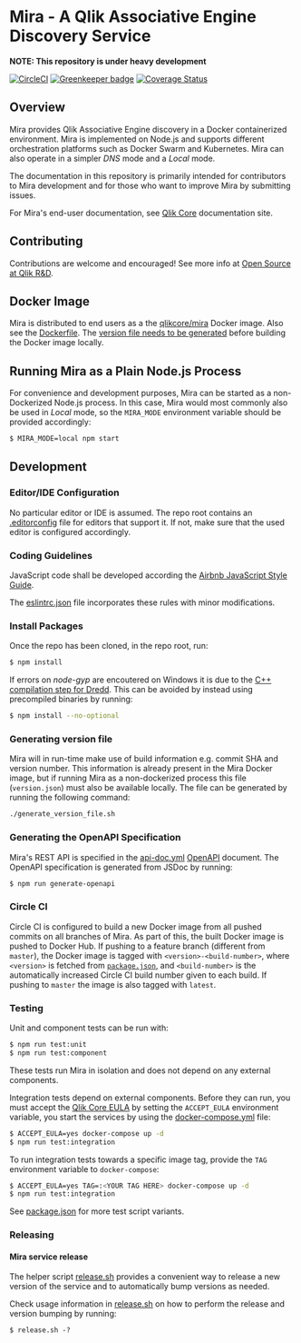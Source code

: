 # Mira - A Qlik Associative Engine Discovery Service

**NOTE: This repository is under heavy development**

[![CircleCI](https://circleci.com/gh/qlik-oss/mira.svg?style=shield)](https://circleci.com/gh/qlik-oss/mira)
[![Greenkeeper badge](https://badges.greenkeeper.io/qlik-oss/mira.svg)](https://greenkeeper.io/)
[![Coverage Status](https://coveralls.io/repos/github/qlik-oss/mira/badge.svg?branch=enableCoveralls)](https://coveralls.io/github/qlik-oss/mira?branch=enableCoveralls)

## Overview

Mira provides Qlik Associative Engine discovery in a Docker containerized environment. Mira is implemented on Node.js and supports different orchestration platforms such as Docker Swarm and Kubernetes. Mira can also operate in a simpler _DNS_ mode and a _Local_ mode.

The documentation in this repository is primarily intended for contributors to Mira development and for those who want to improve Mira by submitting issues.

For Mira's end-user documentation, see [Qlik Core](https://qlikcore.com/docs/services/mira/) documentation site.

## Contributing

Contributions are welcome and encouraged! See more info at [Open Source at Qlik R&D](https://github.com/qlik-oss/open-source).

## Docker Image

Mira is distributed to end users as a the [qlikcore/mira](https://hub.docker.com/r/qlikcore/mira) Docker image. Also see the [Dockerfile](./Dockerfile). The [version file needs to be generated](#generating-version-file) before building the Docker image locally.

## Running Mira as a Plain Node.js Process

For convenience and development purposes, Mira can be started as a non-Dockerized Node.js process. In this case, Mira would most commonly also be used in _Local_ mode, so the `MIRA_MODE` environment variable should be provided accordingly:

```sh
$ MIRA_MODE=local npm start
```

## Development

### Editor/IDE Configuration

No particular editor or IDE is assumed. The repo root contains an [.editorconfig](./.editorconfig) file for editors that support it. If not, make sure that the used editor is configured accordingly.

### Coding Guidelines

JavaScript code shall be developed according the [Airbnb JavaScript Style Guide](https://github.com/airbnb/javascript).

The [eslintrc.json](./eslintrc.json) file incorporates these rules with minor modifications.

### Install Packages

Once the repo has been cloned, in the repo root, run:

```sh
$ npm install
```

If errors on _node-gyp_ are encoutered on Windows it is due to the [C++ compilation step for Dredd](https://dredd.readthedocs.io/en/latest/installation.html#why-i-m-seeing-node-gyp-errors). This can be avoided by instead using precompiled binaries by running:

```sh
$ npm install --no-optional
```

### Generating version file

Mira will in run-time make use of build information e.g. commit SHA and version number.
This information is already present in the Mira Docker image, but if running Mira as a non-dockerized process this file (`version.json`) must also be available locally.
The file can be generated by running the following command:

```bash
./generate_version_file.sh
```

### Generating the OpenAPI Specification

Mira's REST API is specified in the [api-doc.yml](./doc/api-doc.yml) [OpenAPI](https://www.openapis.org/) document. The OpenAPI specification is generated from JSDoc by running:

```sh
$ npm run generate-openapi
```

### Circle CI

Circle CI is configured to build a new Docker image from all pushed commits on all branches of Mira. As part of this, the built Docker image is pushed to Docker Hub. If pushing to a feature branch (different from `master`), the Docker image is tagged with `<version>-<build-number>`, where `<version>` is fetched from [`package.json`](./package.json), and `<build-number>` is the automatically increased Circle CI build number given to each build. If pushing to `master` the image is also tagged with `latest`.

### Testing

Unit and component tests can be run with:

```sh
$ npm run test:unit
$ npm run test:component
```

These tests run Mira in isolation and does not depend on any external components.

Integration tests depend on external components. Before they can run, you must accept the [Qlik Core EULA](https://qlikcore.com/beta/) by setting the `ACCEPT_EULA` environment variable, you start the services by using the [docker-compose.yml](./docker-compose.yml) file:

```sh
$ ACCEPT_EULA=yes docker-compose up -d
$ npm run test:integration
```

To run integration tests towards a specific image tag, provide the `TAG` environment variable to `docker-compose`:

```bash
$ ACCEPT_EULA=yes TAG=:<YOUR TAG HERE> docker-compose up -d
$ npm run test:integration
```

See [package.json](./package.json) for more test script variants.

### Releasing

#### Mira service release

The helper script [release.sh](./release.sh) provides a convenient way to release a new version of the service and to automatically bump versions as needed.

Check usage information in [release.sh](./release.sh) on how to perform the release and version bumping by running:

```
$ release.sh -?
```
